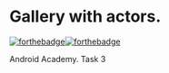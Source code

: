 # Gallery with actors. 

[![forthebadge](https://forthebadge.com/images/badges/built-for-android.svg)](https://forthebadge.com)[![forthebadge](https://forthebadge.com/images/badges/built-with-love.svg)](https://forthebadge.com)

Android Academy. Task 3
